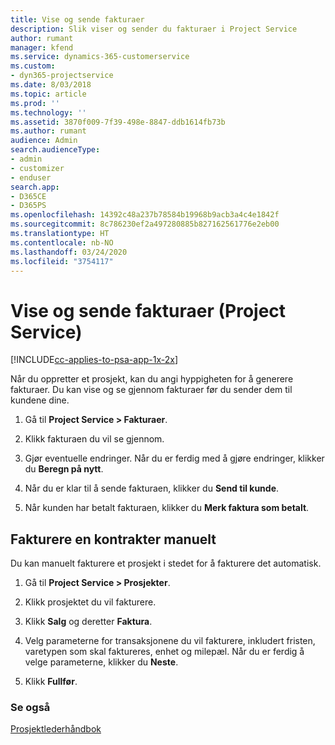 ```yaml
---
title: Vise og sende fakturaer
description: Slik viser og sender du fakturaer i Project Service
author: rumant
manager: kfend
ms.service: dynamics-365-customerservice
ms.custom:
- dyn365-projectservice
ms.date: 8/03/2018
ms.topic: article
ms.prod: ''
ms.technology: ''
ms.assetid: 3870f009-7f39-498e-8847-ddb1614fb73b
ms.author: rumant
audience: Admin
search.audienceType:
- admin
- customizer
- enduser
search.app:
- D365CE
- D365PS
ms.openlocfilehash: 14392c48a237b78584b19968b9acb3a4c4e1842f
ms.sourcegitcommit: 8c786230ef2a497280885b827162561776e2eb00
ms.translationtype: HT
ms.contentlocale: nb-NO
ms.lasthandoff: 03/24/2020
ms.locfileid: "3754117"
---
```

# <a name="view-and-send-invoices-project-service"></a>Vise og sende fakturaer (Project Service)

[!INCLUDE[cc-applies-to-psa-app-1x-2x](../includes/cc-applies-to-psa-app-1x-2x.md)]

Når du oppretter et prosjekt, kan du angi hyppigheten for å generere fakturaer. Du kan vise og se gjennom fakturaer før du sender dem til kundene dine.  
  
1.  Gå til **Project Service > Fakturaer**.  
  
2.  Klikk fakturaen du vil se gjennom.  
  
3.  Gjør eventuelle endringer. Når du er ferdig med å gjøre endringer, klikker du **Beregn på nytt**.  
  
4.  Når du er klar til å sende fakturaen, klikker du **Send til kunde**.  
  
5.  Når kunden har betalt fakturaen, klikker du **Merk faktura som betalt**.  
  
## <a name="manually-invoice-a-contract"></a>Fakturere en kontrakter manuelt  
 Du kan manuelt fakturere et prosjekt i stedet for å fakturere det automatisk.  
  
1.  Gå til **Project Service > Prosjekter**.  
  
2.  Klikk prosjektet du vil fakturere.  
  
3.  Klikk **Salg** og deretter **Faktura**.  
  
4.  Velg parameterne for transaksjonene du vil fakturere, inkludert fristen, varetypen som skal faktureres, enhet og milepæl. Når du er ferdig å velge parameterne, klikker du **Neste**.  
  
5.  Klikk **Fullfør**.  
  
### <a name="see-also"></a>Se også  
 [Prosjektlederhåndbok](../project-service/project-manager-guide.md)
